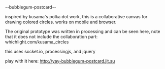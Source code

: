 --bubblegum-postcard--

inspired by kusama's polka dot work, this is a collaborative canvas for drawing
colored circles.  works on mobile and browser.

The original prototype was written in processing and can be seen here, note that
it does not include the collaboration part: whichlight.com/kusama_circles

this uses socket.io, processingjs, and jquery

play with it here: 
http://yay-bubblegum-postcard.jit.su
